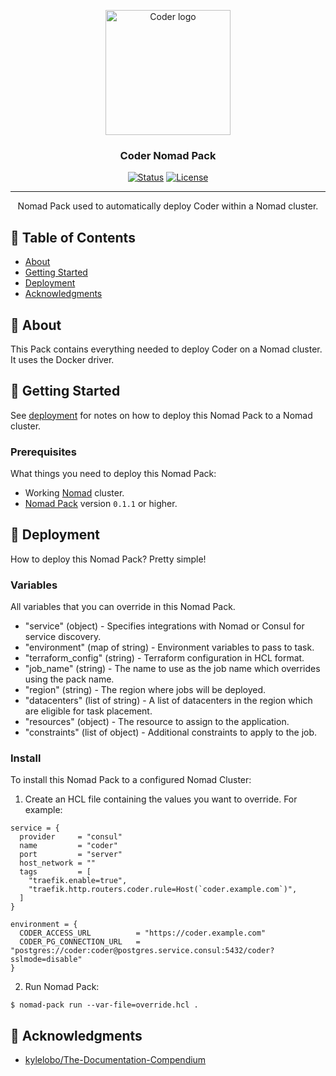 <p align="center">
  <a href="https://coder.com/" rel="noopener">
 <img width=200px height=200px src="https://codeberg.org/kasefuchs/homelab/media/branch/main/assets/logos/coder.svg" alt="Coder logo"></a>
</p>

<h3 align="center">Coder Nomad Pack</h3>

<div align="center">

[![Status](https://img.shields.io/badge/status-active-success.svg)]()
[![License](https://img.shields.io/badge/license-MIT-blue.svg)](/LICENSE)

</div>

---

<p align="center"> Nomad Pack used to automatically deploy Coder within a Nomad cluster.
    <br> 
</p>

## 📝 Table of Contents

- [About](#about)
- [Getting Started](#getting_started)
- [Deployment](#deployment)
- [Acknowledgments](#acknowledgement)

## 🧐 About <a name = "about"></a>

This Pack contains everything needed to deploy Coder on a Nomad cluster. It uses the Docker driver.

## 🏁 Getting Started <a name = "getting_started"></a>

See [deployment](#deployment) for notes on how to deploy this Nomad Pack to a Nomad cluster.

### Prerequisites

What things you need to deploy this Nomad Pack:

- Working [Nomad](https://www.nomadproject.io/) cluster.
- [Nomad Pack](https://github.com/hashicorp/nomad-pack) version `0.1.1` or higher.

## 🚀 Deployment <a name = "deployment"></a>

How to deploy this Nomad Pack? Pretty simple!

### Variables

All variables that you can override in this Nomad Pack.

- "service" (object) - Specifies integrations with Nomad or Consul for service discovery.
- "environment" (map of string) - Environment variables to pass to task.
- "terraform_config" (string) - Terraform configuration in HCL format.
- "job_name" (string) - The name to use as the job name which overrides using the pack name.
- "region" (string) - The region where jobs will be deployed.
- "datacenters" (list of string) - A list of datacenters in the region which are eligible for task placement.
- "resources" (object) - The resource to assign to the application.
- "constraints" (list of object) - Additional constraints to apply to the job.

### Install

To install this Nomad Pack to a configured Nomad Cluster:

1. Create an HCL file containing the values you want to override. For example:

```hcl
service = {
  provider     = "consul"
  name         = "coder"
  port         = "server"
  host_network = ""
  tags         = [
    "traefik.enable=true",
    "traefik.http.routers.coder.rule=Host(`coder.example.com`)",
  ]
}

environment = {
  CODER_ACCESS_URL          = "https://coder.example.com"
  CODER_PG_CONNECTION_URL   = "postgres://coder:coder@postgres.service.consul:5432/coder?sslmode=disable"
}
```

2. Run Nomad Pack:

```shell
$ nomad-pack run --var-file=override.hcl .
```

## 🎉 Acknowledgments <a name = "acknowledgments"></a>

- [kylelobo/The-Documentation-Compendium](https://github.com/kylelobo/The-Documentation-Compendium)
